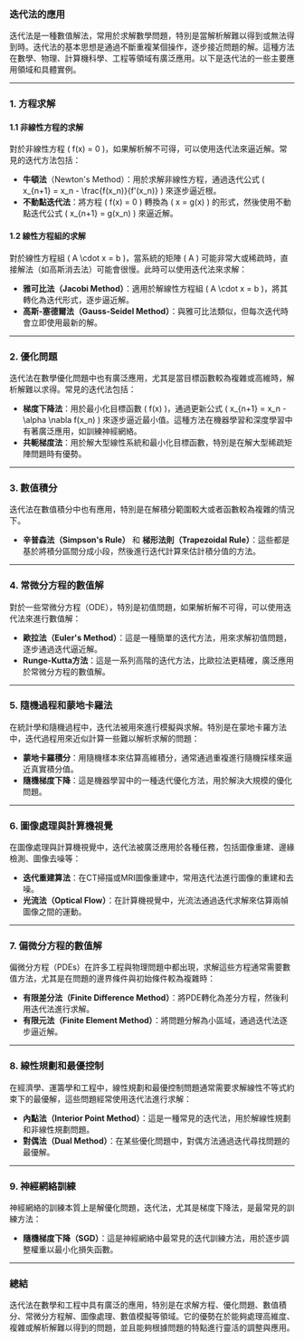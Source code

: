 ### 迭代法的應用

迭代法是一種數值解法，常用於求解數學問題，特別是當解析解難以得到或無法得到時。迭代法的基本思想是通過不斷重複某個操作，逐步接近問題的解。這種方法在數學、物理、計算機科學、工程等領域有廣泛應用。以下是迭代法的一些主要應用領域和具體實例。

---

### 1. **方程求解**
#### 1.1 **非線性方程的求解**
對於非線性方程 \( f(x) = 0 \)，如果解析解不可得，可以使用迭代法來逼近解。常見的迭代方法包括：
- **牛頓法**（Newton's Method）：用於求解非線性方程，通過迭代公式 \( x_{n+1} = x_n - \frac{f(x_n)}{f'(x_n)} \) 來逐步逼近根。
- **不動點迭代法**：將方程 \( f(x) = 0 \) 轉換為 \( x = g(x) \) 的形式，然後使用不動點迭代公式 \( x_{n+1} = g(x_n) \) 來逼近解。

#### 1.2 **線性方程組的求解**
對於線性方程組 \( A \cdot x = b \)，當系統的矩陣 \( A \) 可能非常大或稀疏時，直接解法（如高斯消去法）可能會很慢。此時可以使用迭代法來求解：
- **雅可比法（Jacobi Method）**：適用於解線性方程組 \( A \cdot x = b \)，將其轉化為迭代形式，逐步逼近解。
- **高斯-塞德爾法（Gauss-Seidel Method）**：與雅可比法類似，但每次迭代時會立即使用最新的解。

---

### 2. **優化問題**
迭代法在數學優化問題中也有廣泛應用，尤其是當目標函數較為複雜或高維時，解析解難以求得。常見的迭代法包括：
- **梯度下降法**：用於最小化目標函數 \( f(x) \)，通過更新公式 \( x_{n+1} = x_n - \alpha \nabla f(x_n) \) 來逐步逼近最小值。這種方法在機器學習和深度學習中有著廣泛應用，如訓練神經網絡。
- **共軛梯度法**：用於解大型線性系統和最小化目標函數，特別是在解大型稀疏矩陣問題時有優勢。

---

### 3. **數值積分**
迭代法在數值積分中也有應用，特別是在解積分範圍較大或者函數較為複雜的情況下。
- **辛普森法（Simpson's Rule）** 和 **梯形法則（Trapezoidal Rule）**：這些都是基於將積分區間分成小段，然後進行迭代計算來估計積分值的方法。

---

### 4. **常微分方程的數值解**
對於一些常微分方程（ODE），特別是初值問題，如果解析解不可得，可以使用迭代法來進行數值解：
- **歐拉法（Euler's Method）**：這是一種簡單的迭代方法，用來求解初值問題，逐步通過迭代逼近解。
- **Runge-Kutta方法**：這是一系列高階的迭代方法，比歐拉法更精確，廣泛應用於常微分方程的數值解。

---

### 5. **隨機過程和蒙地卡羅法**
在統計學和隨機過程中，迭代法被用來進行模擬與求解。特別是在蒙地卡羅方法中，迭代過程用來近似計算一些難以解析求解的問題：
- **蒙地卡羅積分**：用隨機樣本來估算高維積分，通常通過重複進行隨機採樣來逼近真實積分值。
- **隨機梯度下降**：這是機器學習中的一種迭代優化方法，用於解決大規模的優化問題。

---

### 6. **圖像處理與計算機視覺**
在圖像處理與計算機視覺中，迭代法被廣泛應用於各種任務，包括圖像重建、邊緣檢測、圖像去噪等：
- **迭代重建算法**：在CT掃描或MRI圖像重建中，常用迭代法進行圖像的重建和去噪。
- **光流法（Optical Flow）**：在計算機視覺中，光流法通過迭代求解來估算兩幀圖像之間的運動。

---

### 7. **偏微分方程的數值解**
偏微分方程（PDEs）在許多工程與物理問題中都出現，求解這些方程通常需要數值方法，尤其是在問題的邊界條件與初始條件較為複雜時：
- **有限差分法（Finite Difference Method）**：將PDE轉化為差分方程，然後利用迭代法進行求解。
- **有限元法（Finite Element Method）**：將問題分解為小區域，通過迭代法逐步逼近解。

---

### 8. **線性規劃和最優控制**
在經濟學、運籌學和工程中，線性規劃和最優控制問題通常需要求解線性不等式約束下的最優解，這些問題經常使用迭代法進行求解：
- **內點法（Interior Point Method）**：這是一種常見的迭代法，用於解線性規劃和非線性規劃問題。
- **對偶法（Dual Method）**：在某些優化問題中，對偶方法通過迭代尋找問題的最優解。

---

### 9. **神經網絡訓練**
神經網絡的訓練本質上是解優化問題，迭代法，尤其是梯度下降法，是最常見的訓練方法：
- **隨機梯度下降（SGD）**：這是神經網絡中最常見的迭代訓練方法，用於逐步調整權重以最小化損失函數。

---

### 總結
迭代法在數學和工程中具有廣泛的應用，特別是在求解方程、優化問題、數值積分、常微分方程解、圖像處理、數值模擬等領域。它的優勢在於能夠處理高維度、複雜或解析解難以得到的問題，並且能夠根據問題的特點進行靈活的調整與應用。